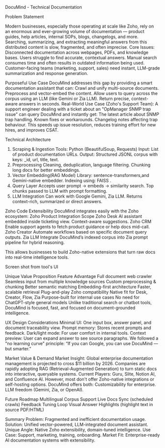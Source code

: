 DocuMind - Technical Documentation

Problem Statement

Modern businesses, especially those operating at scale like Zoho, rely on an enormous and ever-growing volume of documentation — product guides, help articles, internal SOPs, blogs, changelogs, and more. Searching, summarizing, and extracting meaningful answers from this distributed content is slow, fragmented, and often imprecise.
Core Issues:
Disconnected documentation across webpages, PDFs, and knowledge bases.
Users struggle to find accurate, contextual answers.
Manual search consumes time and often results in outdated information being used.
Customer-facing teams (marketing, support, sales) need instant, LLM-grade summarization and response generation.

Purposeful Use Case
DocuMind addresses this gap by providing a smart documentation assistant that can:
Crawl and unify multi-source documents.
Preprocess and vector-embed the content.
Allow users to query across the corpus using an LLM (like Gemini or Zia LLM).
Return precise, context-aware answers in seconds.
Real-World Use Case (Zoho's Support Team):
A support engineer dealing with a ticket about an "OpManager SNMP trap issue" can query DocuMind and instantly get:
The latest article about SNMP trap handling.
Known fixes or workarounds.
Changelog notes affecting trap behaviour.
This speeds up issue resolution, reduces training effort for new hires, and improves CSAT.

Technical Architecture
1. Scraping & Ingestion
Tools: Python (BeautifulSoup, Requests)
Input: List of product documentation URLs.
Output: Structured JSONL corpus with keys:
_id, url, title, text.
2. Preprocessing
Cleaning, deduplication, language filtering.
Chunking long docs for better embeddings.
3. Vector Embedding(RAG Model)
Library: sentence-transformers,and  Gemini-native embedder.
Indexing using: FAISS .
4. Query Layer
Accepts user prompt → embeds → similarity search.
Top chunks passed to LLM with prompt formatting.
5. LLM Integration
Can work with Google Gemini, Zia LLM.
Returns context-rich, summarized or direct answers.


 Zoho Code Extensibility
DocuMind integrates easily with the Zoho ecosystem:
    Zoho Product
Integration Scope
      Zoho Desk
AI assistant embedded inside ticketing view. Context-aware suggestions.
       Zoho CRM
Enable support agents to fetch product guidance or help docs mid-call.
    Zoho Creator 
Automate workflows based on specific document query outputs.
         Zia LLM
Integrate DocuMind’s indexed corpus into Zia prompt pipeline for hybrid reasoning.


This allows businesses to build Zoho-native extensions that turn raw docs into real-time intelligence tools.

Screen shot from tool's UI
 








Unique Value Proposition
Feature
Advantage
Full document web crawler
Seamless input from multiple knowledge sources
Custom preprocessing & chunking
Better semantic matching
Embedding-first architecture
Faster, scalable retrieval
Plug-and-play Zoho compatibility
Native fit for Desk, Creator, Flow, Zia
Purpose-built for internal use cases
No need for ChatGPT-style general models
Unlike traditional search or chatbot tools, DocuMind is focused, fast, and focused on document-grounded intelligence.

UX Design Considerations
Minimal UI: One input box, answer panel, and document traceability view.
Prompt memory: Stores recent prompts and feedback.
Dark/light mode: For user comfort in internal tools.
Context preview: User can expand answer to see source paragraphs.
We followed a "no learning curve" principle:
“If you can Google, you can use DocuMind — but smarter.”

Market Value & Demand
Market Insight:
Global enterprise documentation management is projected to cross $11 billion by 2026.
Companies are rapidly adopting RAG (Retrieval-Augmented Generation) to turn static docs into interactive, queryable systems.
Current Players:
Guru, Slite, Notion AI, and Confluence AI.
However, most don't offer Zoho-native integrations or self-hosting options.
DocuMind offers both:
Customizability for enterprise.
LLM freedom (Gemini, Zia, or OpenAI).

Future Roadmap
Multilingual Corpus Support
Live Docs Sync (scheduled crawls)
Feedback Tuning Loop
Visual Answer Highlights (highlight text in source PDF/HTML)

 Summary
Problem: Fragmented and inefficient documentation usage.
Solution: Unified vector-powered, LLM-integrated document assistant.
Unique Angle: Native Zoho extensibility, domain-tuned intelligence.
Use Case: Support, marketing, training, onboarding.
Market Fit: Enterprise-ready AI documentation systems with extensibility.



